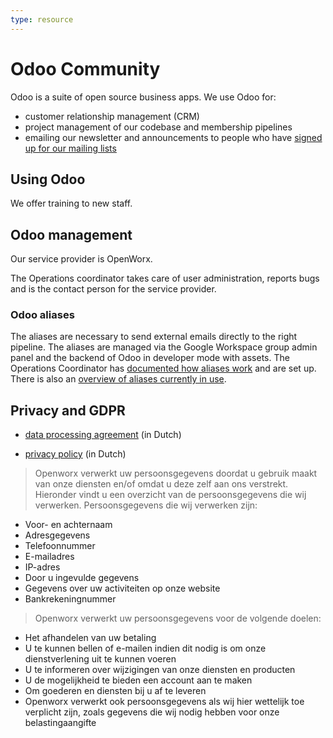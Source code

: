 ```yaml
---
type: resource
---
```


# Odoo Community

Odoo is a suite of open source business apps. We use Odoo for:

* customer relationship management (CRM)
* project management of our codebase and membership pipelines
* emailing our newsletter and announcements to people who have [signed up for our mailing lists](https://forms.gle/gn7wR2Eaxbv5g1BF9)

## Using Odoo

We offer training to new staff.

## Odoo management

Our service provider is OpenWorx.

The Operations coordinator takes care of user administration, reports bugs and is the contact person for the service provider.

### Odoo aliases

The aliases are necessary to send external emails directly to the right pipeline. The aliases are managed via the Google Workspace group admin panel and the backend of Odoo in developer mode with assets. The Operations Coordinator has [documented how aliases work](https://docs.google.com/document/d/1KYmWUHCS-bA5Bqi2wQzl11D1QIxbtwr-Qtl2PEwKDw8/edit) and are set up. There is also an [overview of aliases currently in use](https://docs.google.com/spreadsheets/d/1jkyAFQuwspuLyJNc0zi_9Lw_xbHS4qcIavfAWMWTSIE/edit#gid=0).

## Privacy and GDPR

* [data processing agreement](https://www.openworx.nl/verwerkersovereenkomst) (in Dutch)

* [privacy policy](https://www.openworx.nl/privacy-statement) (in Dutch)

> Openworx verwerkt uw persoonsgegevens doordat u gebruik maakt van onze diensten en/of omdat u deze zelf aan ons verstrekt. Hieronder vindt u een overzicht van de persoonsgegevens die wij verwerken. Persoonsgegevens die wij verwerken zijn:

* Voor- en achternaam
* Adresgegevens
* Telefoonnummer
* E-mailadres
* IP-adres
* Door u ingevulde gegevens
* Gegevens over uw activiteiten op onze website
* Bankrekeningnummer

> Openworx verwerkt uw persoonsgegevens voor de volgende doelen:

* Het afhandelen van uw betaling
* U te kunnen bellen of e-mailen indien dit nodig is om onze dienstverlening uit te kunnen voeren
* U te informeren over wijzigingen van onze diensten en producten
* U de mogelijkheid te bieden een account aan te maken
* Om goederen en diensten bij u af te leveren
* Openworx verwerkt ook persoonsgegevens als wij hier wettelijk toe verplicht zijn, zoals gegevens die wij nodig hebben voor onze belastingaangifte
